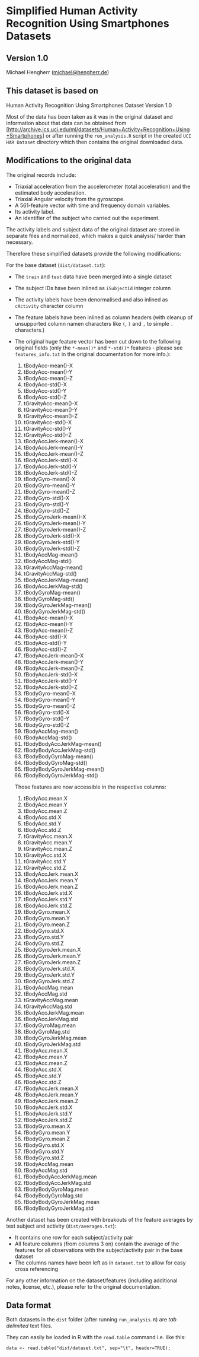 # Simplified Human Activity Recognition Using Smartphones Datasets

## Version 1.0
Michael Hengherr (michael@hengherr.de)

## This dataset is based on

Human Activity Recognition Using Smartphones Dataset
Version 1.0

Most of the data has been taken as it was in the original dataset and information about that
data can be obtained from [http://archive.ics.uci.edu/ml/datasets/Human+Activity+Recognition+Using+Smartphones] or after running the `run_analysis.R` script in
the created `UCI HAR Dataset` directory which then contains the original downloaded data.

## Modifications to the original data

The original records include:

- Triaxial acceleration from the accelerometer (total acceleration) and the estimated body acceleration.
- Triaxial Angular velocity from the gyroscope. 
- A 561-feature vector with time and frequency domain variables. 
- Its activity label. 
- An identifier of the subject who carried out the experiment.

The activity labels and subject data of the original dataset are stored in separate files and normalized, which makes a quick analysis/ harder than necessary.

Therefore these simplified datasets provide the following modifications:

For the base dataset (`dist/dataset.txt`):

- The `train` and `test` data have been merged into a single dataset
- The subject IDs have been inlined as `iSubjectId` integer column
- The activity labels have been denormalised and also inlined as `cActivity` character column
- The feature labels have been inlined as column headers (with cleanup of unsupported column namen characters like `(`, `)` and `,` to simple `.` characters.)
- The original huge feature vector has been cut down to the following original fields (only the `*-mean()*` and `*-std()*` features - please see `features_info.txt` in the original documentation for more info.):

	1. tBodyAcc-mean()-X
	1. tBodyAcc-mean()-Y
	1. tBodyAcc-mean()-Z
	1. tBodyAcc-std()-X
	1. tBodyAcc-std()-Y
	1. tBodyAcc-std()-Z
	1. tGravityAcc-mean()-X
	1. tGravityAcc-mean()-Y
	1. tGravityAcc-mean()-Z
	1. tGravityAcc-std()-X
	1. tGravityAcc-std()-Y
	1. tGravityAcc-std()-Z
	1. tBodyAccJerk-mean()-X
	1. tBodyAccJerk-mean()-Y
	1. tBodyAccJerk-mean()-Z
	1. tBodyAccJerk-std()-X
	1. tBodyAccJerk-std()-Y
	1. tBodyAccJerk-std()-Z
	1. tBodyGyro-mean()-X
	1. tBodyGyro-mean()-Y
	1. tBodyGyro-mean()-Z
	1. tBodyGyro-std()-X
	1. tBodyGyro-std()-Y
	1. tBodyGyro-std()-Z
	1. tBodyGyroJerk-mean()-X
	1. tBodyGyroJerk-mean()-Y
	1. tBodyGyroJerk-mean()-Z
	1. tBodyGyroJerk-std()-X
	1. tBodyGyroJerk-std()-Y
	1. tBodyGyroJerk-std()-Z
	1. tBodyAccMag-mean()
	1. tBodyAccMag-std()
	1. tGravityAccMag-mean()
	1. tGravityAccMag-std()
	1. tBodyAccJerkMag-mean()
	1. tBodyAccJerkMag-std()
	1. tBodyGyroMag-mean()
	1. tBodyGyroMag-std()
	1. tBodyGyroJerkMag-mean()
	1. tBodyGyroJerkMag-std()
	1. fBodyAcc-mean()-X
	1. fBodyAcc-mean()-Y
	1. fBodyAcc-mean()-Z
	1. fBodyAcc-std()-X
	1. fBodyAcc-std()-Y
	1. fBodyAcc-std()-Z
	1. fBodyAccJerk-mean()-X
	1. fBodyAccJerk-mean()-Y
	1. fBodyAccJerk-mean()-Z
	1. fBodyAccJerk-std()-X
	1. fBodyAccJerk-std()-Y
	1. fBodyAccJerk-std()-Z
	1. fBodyGyro-mean()-X
	1. fBodyGyro-mean()-Y
	1. fBodyGyro-mean()-Z
	1. fBodyGyro-std()-X
	1. fBodyGyro-std()-Y
	1. fBodyGyro-std()-Z
	1. fBodyAccMag-mean()
	1. fBodyAccMag-std()
	1. fBodyBodyAccJerkMag-mean()
	1. fBodyBodyAccJerkMag-std()
	1. fBodyBodyGyroMag-mean()
	1. fBodyBodyGyroMag-std()
	1. fBodyBodyGyroJerkMag-mean()
	1. fBodyBodyGyroJerkMag-std()

	Those features are now accessible in the respective columns:

	1. tBodyAcc.mean.X
	1. tBodyAcc.mean.Y
	1. tBodyAcc.mean.Z
	1. tBodyAcc.std.X
	1. tBodyAcc.std.Y
	1. tBodyAcc.std.Z
	1. tGravityAcc.mean.X
	1. tGravityAcc.mean.Y
	1. tGravityAcc.mean.Z
	1. tGravityAcc.std.X
	1. tGravityAcc.std.Y
	1. tGravityAcc.std.Z
	1. tBodyAccJerk.mean.X
	1. tBodyAccJerk.mean.Y
	1. tBodyAccJerk.mean.Z
	1. tBodyAccJerk.std.X
	1. tBodyAccJerk.std.Y
	1. tBodyAccJerk.std.Z
	1. tBodyGyro.mean.X
	1. tBodyGyro.mean.Y
	1. tBodyGyro.mean.Z
	1. tBodyGyro.std.X
	1. tBodyGyro.std.Y
	1. tBodyGyro.std.Z
	1. tBodyGyroJerk.mean.X
	1. tBodyGyroJerk.mean.Y
	1. tBodyGyroJerk.mean.Z
	1. tBodyGyroJerk.std.X
	1. tBodyGyroJerk.std.Y
	1. tBodyGyroJerk.std.Z
	1. tBodyAccMag.mean
	1. tBodyAccMag.std
	1. tGravityAccMag.mean
	1. tGravityAccMag.std
	1. tBodyAccJerkMag.mean
	1. tBodyAccJerkMag.std
	1. tBodyGyroMag.mean
	1. tBodyGyroMag.std
	1. tBodyGyroJerkMag.mean
	1. tBodyGyroJerkMag.std
	1. fBodyAcc.mean.X
	1. fBodyAcc.mean.Y
	1. fBodyAcc.mean.Z
	1. fBodyAcc.std.X
	1. fBodyAcc.std.Y
	1. fBodyAcc.std.Z
	1. fBodyAccJerk.mean.X
	1. fBodyAccJerk.mean.Y
	1. fBodyAccJerk.mean.Z
	1. fBodyAccJerk.std.X
	1. fBodyAccJerk.std.Y
	1. fBodyAccJerk.std.Z
	1. fBodyGyro.mean.X
	1. fBodyGyro.mean.Y
	1. fBodyGyro.mean.Z
	1. fBodyGyro.std.X
	1. fBodyGyro.std.Y
	1. fBodyGyro.std.Z
	1. fBodyAccMag.mean
	1. fBodyAccMag.std
	1. fBodyBodyAccJerkMag.mean
	1. fBodyBodyAccJerkMag.std
	1. fBodyBodyGyroMag.mean
	1. fBodyBodyGyroMag.std
	1. fBodyBodyGyroJerkMag.mean
	1. fBodyBodyGyroJerkMag.std	

Another dataset has been created with breakouts of the feature averages by test subject and activity (`dist/averages.txt`):

- It contains one row for each subject/activity pair
- All feature columns (from columns 3 on) contain the average of the features for all observations with the subject/activity pair in the base dataset
- The columns names have been left as in `dataset.txt` to allow for easy cross referencing

For any other information on the dataset/features (including additional notes, license, etc.), please refer to the original documentation.


## Data format

Both datasets in the `dist` folder (after running `run_analysis.R`) are *tab delimited* text files.

They can easily be loaded in R with the `read.table` command i.e. like this:

```
data <- read.table("dist/dataset.txt", sep="\t", header=TRUE);
```
